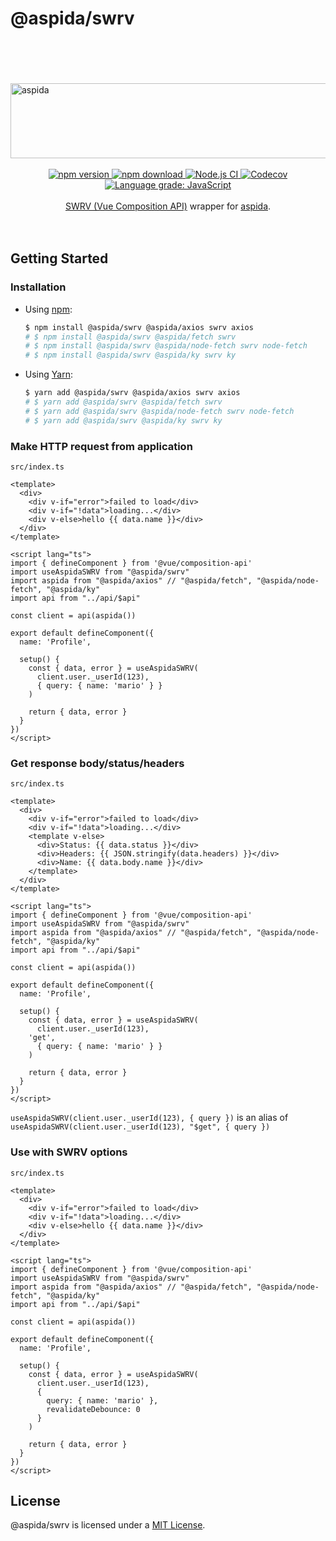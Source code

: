 # @aspida/swrv
<br />
<br />
<br />
<br />
<img src="https://aspida.github.io/aspida/logos/svg/black.svg" alt="aspida" title="aspida" width="1000" height="120" />
<br />
<br />
<div align="center">
  <a href="https://www.npmjs.com/package/@aspida/swrv">
    <img src="https://img.shields.io/npm/v/@aspida/swrv" alt="npm version" />
  </a>
  <a href="https://www.npmjs.com/package/@aspida/swrv">
    <img src="https://img.shields.io/npm/dm/@aspida/swrv" alt="npm download" />
  </a>
  <a href="https://github.com/aspida/aspida/actions?query=workflow%3A%22Node.js+CI%22">
    <img src="https://github.com/aspida/aspida/workflows/Node.js%20CI/badge.svg?branch=master" alt="Node.js CI" />
  </a>
  <a href="https://codecov.io/gh/aspida/aspida">
    <img src="https://img.shields.io/codecov/c/github/aspida/aspida.svg" alt="Codecov" />
  </a>
  <a href="https://lgtm.com/projects/g/aspida/aspida/context:javascript">
    <img src="https://img.shields.io/lgtm/grade/javascript/g/aspida/aspida.svg" alt="Language grade: JavaScript" />
  </a>
</div>
<br />
<div align="center"><a href="https://github.com/Kong/swrv">SWRV (Vue Composition API)</a> wrapper for <a href="https://github.com/aspida/aspida/">aspida</a>.</div>
<br />
<br />

## Getting Started

### Installation

- Using [npm](https://www.npmjs.com/):

  ```sh
  $ npm install @aspida/swrv @aspida/axios swrv axios
  # $ npm install @aspida/swrv @aspida/fetch swrv
  # $ npm install @aspida/swrv @aspida/node-fetch swrv node-fetch
  # $ npm install @aspida/swrv @aspida/ky swrv ky
  ```

- Using [Yarn](https://yarnpkg.com/):

  ```sh
  $ yarn add @aspida/swrv @aspida/axios swrv axios
  # $ yarn add @aspida/swrv @aspida/fetch swrv
  # $ yarn add @aspida/swrv @aspida/node-fetch swrv node-fetch
  # $ yarn add @aspida/swrv @aspida/ky swrv ky
  ```

### Make HTTP request from application

`src/index.ts`

```vue
<template>
  <div>
    <div v-if="error">failed to load</div>
    <div v-if="!data">loading...</div>
    <div v-else>hello {{ data.name }}</div>
  </div>
</template>

<script lang="ts">
import { defineComponent } from '@vue/composition-api'
import useAspidaSWRV from "@aspida/swrv"
import aspida from "@aspida/axios" // "@aspida/fetch", "@aspida/node-fetch", "@aspida/ky"
import api from "../api/$api"

const client = api(aspida())

export default defineComponent({
  name: 'Profile',

  setup() {
    const { data, error } = useAspidaSWRV(
      client.user._userId(123),
      { query: { name: 'mario' } }
    )

    return { data, error }
  }
})
</script>
```

### Get response body/status/headers

`src/index.ts`

```vue
<template>
  <div>
    <div v-if="error">failed to load</div>
    <div v-if="!data">loading...</div>
    <template v-else>
      <div>Status: {{ data.status }}</div>
      <div>Headers: {{ JSON.stringify(data.headers) }}</div>
      <div>Name: {{ data.body.name }}</div>
    </template>
  </div>
</template>

<script lang="ts">
import { defineComponent } from '@vue/composition-api'
import useAspidaSWRV from "@aspida/swrv"
import aspida from "@aspida/axios" // "@aspida/fetch", "@aspida/node-fetch", "@aspida/ky"
import api from "../api/$api"

const client = api(aspida())

export default defineComponent({
  name: 'Profile',

  setup() {
    const { data, error } = useAspidaSWRV(
      client.user._userId(123),
    'get',
      { query: { name: 'mario' } }
    )

    return { data, error }
  }
})
</script>
```

`useAspidaSWRV(client.user._userId(123), { query })` is an alias of `useAspidaSWRV(client.user._userId(123), "$get", { query })`

### Use with SWRV options

`src/index.ts`

```vue
<template>
  <div>
    <div v-if="error">failed to load</div>
    <div v-if="!data">loading...</div>
    <div v-else>hello {{ data.name }}</div>
  </div>
</template>

<script lang="ts">
import { defineComponent } from '@vue/composition-api'
import useAspidaSWRV from "@aspida/swrv"
import aspida from "@aspida/axios" // "@aspida/fetch", "@aspida/node-fetch", "@aspida/ky"
import api from "../api/$api"

const client = api(aspida())

export default defineComponent({
  name: 'Profile',

  setup() {
    const { data, error } = useAspidaSWRV(
      client.user._userId(123),
      {
        query: { name: 'mario' },
        revalidateDebounce: 0
      }
    )

    return { data, error }
  }
})
</script>
```

## License

@aspida/swrv is licensed under a [MIT License](https://github.com/aspida/aspida/blob/master/packages/aspida-swrv/LICENSE).
